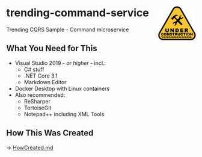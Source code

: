 # trending-command-service  <img src="under-construction.png" alt="under-construction" width="100" align="right" />
Trending CQRS Sample - Command microservice

## What You Need for This
 + Visual Studio 2019 - *or higher* - incl.:
    + C# stuff
    + .NET Core 3.1
    + Markdown Editor
 + Docker Desktop with Linux containers
 + Also recommended:
    + ReSharper
    + TortoiseGit
    + Notepad++ including XML Tools

## How This Was Created
&rarr; [HowCreated.md](HowCreated.md)
